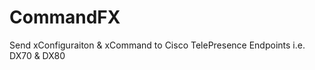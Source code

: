 # CommandFX
Send xConfiguraiton &amp; xCommand to Cisco TelePresence Endpoints i.e. DX70 &amp; DX80
